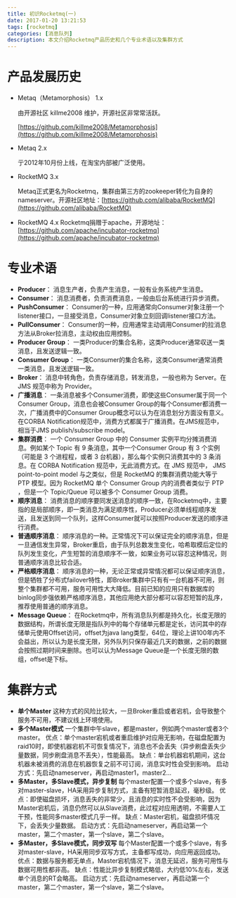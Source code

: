 ```yaml
---
title: 初识Rocketmq(一)
date: 2017-01-20 13:21:53
tags: [rocketmq]
categories: [消息队列]
description: 本文介绍Rocketmq产品历史和几个专业术语以及集群方式
---
```


# 产品发展历史
- Metaq（Metamorphosis） 1.x

  由开源社区 killme2008 维护，开源社区非常常活跃。

  [https://github.com/killme2008/Metamorphosis](https://github.com/killme2008/Metamorphosis)
<!--more-->
- Metaq 2.x

  亍2012年10月份上线，在淘宝内部被广泛使用。

- RocketMQ 3.x

  Metaq正式更名为Rocketmq，集群由第三方的zookeeper转化为自身的nameserver。开源社区地址：[https://github.com/alibaba/RocketMQ](https://github.com/alibaba/RocketMQ)
- RocketMQ 4.x
  Rocketmq捐赠于apache，开源地址：[https://github.com/apache/incubator-rocketmq](https://github.com/apache/incubator-rocketmq)

# 专业术语
- **Producer**：
消息生产者，负责产生消息，一般有业务系统产生消息。
- **Consumer**：
消息消费者，负责消费消息，一般由后台系统进行异步消费。
- **PushConsumer**：
Consumer的一种，应用通常向Consumer对象注册一个listener接口，一旦接受消息，Consumer对象立刻回调listener接口方法。
- **PullConsumer**：
Consumer的一种，应用通常主动调用Consumer的拉消息方法从Broker拉消息，主动权由应用控制。
- **Producer Group**：
一类Producer的集合名称，这类Producer通常収送一类消息，且发送逻辑一致。
- **Consumer Group**：
一类Consumer的集合名称，这类Consumer通常消费一类消息，且发送逻辑一致。
- **Broker**：
消息中转角色，负责存储消息，转发消息，一般也称为 Server。在 JMS 规范中称为 Provider。
- **广播消息**：
一条消息被多个Consumer消费，即使这些Consumer属于同一个Consumer Group，消息也会被Consumer Group的每个Consumer都消费一次，广播消费中的Consumer Group概念可以认为在消息划分方面没有意义。在CORBA Notification规范中，消费方式都属于广播消费。在JMS规范中，相当于JMS publish/subscribe model。
- **集群消费**：
一个 Consumer Group 中的 Consumer 实例平均分摊消费消息。例如某个 Topic 有 9 条消息，其中一个Consumer Group 有 3 个实例（可能是 3 个进程程，或者 3 台机器），那么每个实例只消费其中的 3 条消息。在 CORBA Notification 规范中，无此消费方式。在 JMS 规范中， JMS point-to-point model 与之类似，但是 RocketMQ 的集群消费功能大等亍 PTP 模型。因为 RocketMQ 单个 Consumer Group 内的消费者类似亍 PTP ，但是一个 Topic/Queue 可以被多个 Consumer Group 消费。
- **顺序消息**：
消费消息的顺序要同发送消息的顺序一致，在Rocketmq中，主要指的是局部顺序，即一类消息为满足顺序性，Producer必须单线程顺序发送，且发送到同一个队列，这样Consumer就可以按照Producer发送的顺序进行消费。
- **普通顺序消息**：
顺序消息的一种。正常情况下可以保证完全的顺序消息，但是一旦通信发生异常，Broker重启，由于队列总数发生变化，哈希取模后定位的队列发生变化，产生短暂的消息顺序不一致，如果业务可以容忍这种情况，则普通顺序消息比较合适。
- **严格顺序消息**：
顺序消息的一种，无论正常或异常情况都可以保证顺序消息，但是牺牲了分布式failover特性，即Broker集群中只有有一台机器不可用，则整个集群都不可用，服务可用性大大降低。目前已知的应用只有数据库的binlog同步强依赖严格顺序消息，其他应用绝大部分都可以容忍短暂的乱序，推荐使用普通的顺序消息。
- **Message Queue**：
在Rocketmq中，所有消息队列都是持久化，长度无限的数据结构，所谓长度无限是指队列中的每个存储单元都是定长，访问其中的存储单元使用Offset访问，offset为java lang类型，64位，理论上讲100年内不会益出，所以认为是长度无限，另外队列只保存最近几天的数据，之前的数据会按照过期时间来删除。也可以认为Message Queue是一个长度无限的数组，offset是下标。

# 集群方式
- **单个Master**
这种方式的风险比较大，一旦Broker重启或者宕机，会导致整个服务不可用，不建议线上环境使用。
- **多个Master模式**
一个集群中午slave，都是master，例如两个master或者3个master。
优点：单个master宕机或者重启维护对应用无影响，在磁盘配置为raid10时，即使机器宕机不可恢复情况下，消息也不会丢失（异步刷盘丢失少量数据，同步刷盘消息不丢失），性能最高。
缺点：单台机器宕机期间，这台机器未被消费的消息在机器恢复之前不可订阅，消息实时性会受到影响。
启动方式：先启动nameserver，再启动master1，master2...
- **多Master，多Slave模式，异步复制**
每个master配置一个或多个slave，有多对master-slave，HA采用异步复制方式，主备有短暂消息延迟，毫秒级。
优点：即使磁盘损坏，消息丢失的非常少，且消息的实时性不会受影响，因为Master宕机后，消息仍然可以从Slave消费，此过程对应用透明，不需要人工干预，性能同多master模式几乎一样。
缺点：Master宕机，磁盘损坏情况下，会丢失少量数据。
启动方式：先启动nameserver，再启动第一个master，第二个master，第一个slave，第二个slave。
- **多Master，多Slave模式，同步双写**
每个Master配置一个或多个slave，有多对master-slave，HA采用同步双写方式，主备都写成功，向应用返回成功。
优点：数据与服务都无单点，Master宕机情况下，消息无延迟，服务可用性与数据可用性都非高。
缺点：性能比异步复制模式略低，大约低10%左右，发送单个消息的RT会略高。
启动方式：先启动nameserver，再启动第一个master，第二个master，第一个slave，第二个slave。
